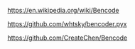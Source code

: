 https://en.wikipedia.org/wiki/Bencode

https://github.com/whtsky/bencoder.pyx

https://github.com/CreateChen/Bencode

